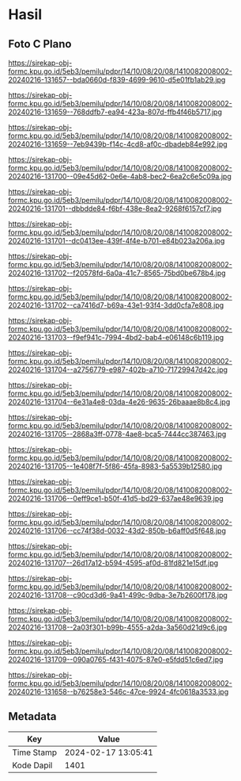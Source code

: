 # Hasil

## Foto C Plano

https://sirekap-obj-formc.kpu.go.id/5eb3/pemilu/pdpr/14/10/08/20/08/1410082008002-20240216-131657--bda0660d-f839-4699-9610-d5e01fb1ab29.jpg

https://sirekap-obj-formc.kpu.go.id/5eb3/pemilu/pdpr/14/10/08/20/08/1410082008002-20240216-131659--768ddfb7-ea94-423a-807d-ffb4f46b5717.jpg

https://sirekap-obj-formc.kpu.go.id/5eb3/pemilu/pdpr/14/10/08/20/08/1410082008002-20240216-131659--7eb9439b-f14c-4cd8-af0c-dbadeb84e992.jpg

https://sirekap-obj-formc.kpu.go.id/5eb3/pemilu/pdpr/14/10/08/20/08/1410082008002-20240216-131700--09e45d62-0e6e-4ab8-bec2-6ea2c6e5c09a.jpg

https://sirekap-obj-formc.kpu.go.id/5eb3/pemilu/pdpr/14/10/08/20/08/1410082008002-20240216-131701--dbbdde84-f6bf-438e-8ea2-9268f6157cf7.jpg

https://sirekap-obj-formc.kpu.go.id/5eb3/pemilu/pdpr/14/10/08/20/08/1410082008002-20240216-131701--dc0413ee-439f-4f4e-b701-e84b023a206a.jpg

https://sirekap-obj-formc.kpu.go.id/5eb3/pemilu/pdpr/14/10/08/20/08/1410082008002-20240216-131702--f20578fd-6a0a-41c7-8565-75bd0be678b4.jpg

https://sirekap-obj-formc.kpu.go.id/5eb3/pemilu/pdpr/14/10/08/20/08/1410082008002-20240216-131702--ca7416d7-b69a-43e1-93f4-3dd0cfa7e808.jpg

https://sirekap-obj-formc.kpu.go.id/5eb3/pemilu/pdpr/14/10/08/20/08/1410082008002-20240216-131703--f9ef941c-7994-4bd2-bab4-e06148c6b119.jpg

https://sirekap-obj-formc.kpu.go.id/5eb3/pemilu/pdpr/14/10/08/20/08/1410082008002-20240216-131704--a2756779-e987-402b-a710-71729947d42c.jpg

https://sirekap-obj-formc.kpu.go.id/5eb3/pemilu/pdpr/14/10/08/20/08/1410082008002-20240216-131704--6e31a4e8-03da-4e26-9635-26baaae8b8c4.jpg

https://sirekap-obj-formc.kpu.go.id/5eb3/pemilu/pdpr/14/10/08/20/08/1410082008002-20240216-131705--2868a3ff-0778-4ae8-bca5-7444cc387463.jpg

https://sirekap-obj-formc.kpu.go.id/5eb3/pemilu/pdpr/14/10/08/20/08/1410082008002-20240216-131705--1e408f7f-5f86-45fa-8983-5a5539b12580.jpg

https://sirekap-obj-formc.kpu.go.id/5eb3/pemilu/pdpr/14/10/08/20/08/1410082008002-20240216-131706--0eff9ce1-b50f-41d5-bd29-637ae48e9639.jpg

https://sirekap-obj-formc.kpu.go.id/5eb3/pemilu/pdpr/14/10/08/20/08/1410082008002-20240216-131706--cc74f38d-0032-43d2-850b-b6aff0d5f648.jpg

https://sirekap-obj-formc.kpu.go.id/5eb3/pemilu/pdpr/14/10/08/20/08/1410082008002-20240216-131707--26d17a12-b594-4595-af0d-81fd821e15df.jpg

https://sirekap-obj-formc.kpu.go.id/5eb3/pemilu/pdpr/14/10/08/20/08/1410082008002-20240216-131708--c90cd3d6-9a41-499c-9dba-3e7b2600f178.jpg

https://sirekap-obj-formc.kpu.go.id/5eb3/pemilu/pdpr/14/10/08/20/08/1410082008002-20240216-131708--2a03f301-b99b-4555-a2da-3a560d21d9c6.jpg

https://sirekap-obj-formc.kpu.go.id/5eb3/pemilu/pdpr/14/10/08/20/08/1410082008002-20240216-131709--090a0765-f431-4075-87e0-e5fdd51c6ed7.jpg

https://sirekap-obj-formc.kpu.go.id/5eb3/pemilu/pdpr/14/10/08/20/08/1410082008002-20240216-131658--b76258e3-546c-47ce-9924-4fc0618a3533.jpg


## Metadata

| Key        | Value               |
| ---------- | ------------------- |
| Time Stamp | 2024-02-17 13:05:41 |
| Kode Dapil | 1401                |



